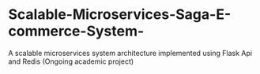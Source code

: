 # Scalable-Microservices-Saga-E-commerce-System-
A scalable microservices system architecture implemented using Flask Api and Redis (Ongoing academic project)
